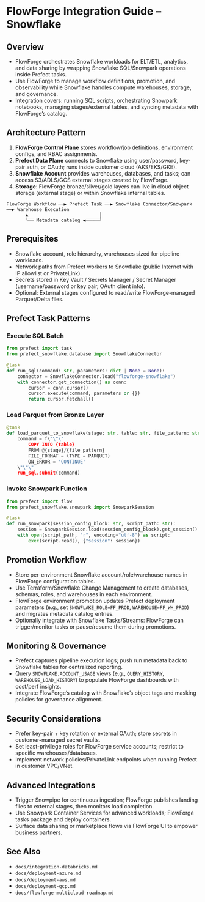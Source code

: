 # FlowForge Integration Guide – Snowflake

## Overview
- FlowForge orchestrates Snowflake workloads for ELT/ETL, analytics, and data sharing by wrapping Snowflake SQL/Snowpark operations inside Prefect tasks.
- Use FlowForge to manage workflow definitions, promotion, and observability while Snowflake handles compute warehouses, storage, and governance.
- Integration covers: running SQL scripts, orchestrating Snowpark notebooks, managing stages/external tables, and syncing metadata with FlowForge’s catalog.

## Architecture Pattern
1. **FlowForge Control Plane** stores workflow/job definitions, environment configs, and RBAC assignments.
2. **Prefect Data Plane** connects to Snowflake using user/password, key-pair auth, or OAuth; runs inside customer cloud (AKS/EKS/GKE).
3. **Snowflake Account** provides warehouses, databases, and tasks; can access S3/ADLS/GCS external stages created by FlowForge.
4. **Storage**: FlowForge bronze/silver/gold layers can live in cloud object storage (external stage) or within Snowflake internal tables.

```
FlowForge Workflow ──▶ Prefect Task ──▶ Snowflake Connector/Snowpark ──▶ Warehouse Execution
       ▲                          │
       └── Metadata catalog ◀─────┘
```

## Prerequisites
- Snowflake account, role hierarchy, warehouses sized for pipeline workloads.
- Network paths from Prefect workers to Snowflake (public Internet with IP allowlist or PrivateLink).
- Secrets stored in Key Vault / Secrets Manager / Secret Manager (username/password or key pair, OAuth client info).
- Optional: External stages configured to read/write FlowForge-managed Parquet/Delta files.

## Prefect Task Patterns
### Execute SQL Batch
```python
from prefect import task
from prefect_snowflake.database import SnowflakeConnector

@task
def run_sql(command: str, parameters: dict | None = None):
    connector = SnowflakeConnector.load("flowforge-snowflake")
    with connector.get_connection() as conn:
        cursor = conn.cursor()
        cursor.execute(command, parameters or {})
        return cursor.fetchall()
```

### Load Parquet from Bronze Layer
```python
@task
def load_parquet_to_snowflake(stage: str, table: str, file_pattern: str):
    command = f\"\"\"
        COPY INTO {table}
        FROM @{stage}/{file_pattern}
        FILE_FORMAT = (TYPE = PARQUET)
        ON_ERROR = 'CONTINUE'
    \"\"\"
    run_sql.submit(command)
```

### Invoke Snowpark Function
```python
from prefect import flow
from prefect_snowflake.snowpark import SnowparkSession

@task
def run_snowpark(session_config_block: str, script_path: str):
    session = SnowparkSession.load(session_config_block).get_session()
    with open(script_path, "r", encoding="utf-8") as script:
        exec(script.read(), {"session": session})
```

## Promotion Workflow
- Store per-environment Snowflake account/role/warehouse names in FlowForge configuration tables.
- Use Terraform/Snowflake Change Management to create databases, schemas, roles, and warehouses in each environment.
- FlowForge environment promotion updates Prefect deployment parameters (e.g., set `SNOWFLAKE_ROLE=FF_PROD`, `WAREHOUSE=FF_WH_PROD`) and migrates metadata catalog entries.
- Optionally integrate with Snowflake Tasks/Streams: FlowForge can trigger/monitor tasks or pause/resume them during promotions.

## Monitoring & Governance
- Prefect captures pipeline execution logs; push run metadata back to Snowflake tables for centralized reporting.
- Query `SNOWFLAKE.ACCOUNT_USAGE` views (e.g., `QUERY_HISTORY`, `WAREHOUSE_LOAD_HISTORY`) to populate FlowForge dashboards with cost/perf insights.
- Integrate FlowForge’s catalog with Snowflake’s object tags and masking policies for governance alignment.

## Security Considerations
- Prefer key-pair + key rotation or external OAuth; store secrets in customer-managed secret vaults.
- Set least-privilege roles for FlowForge service accounts; restrict to specific warehouses/databases.
- Implement network policies/PrivateLink endpoints when running Prefect in customer VPC/VNet.

## Advanced Integrations
- Trigger Snowpipe for continuous ingestion; FlowForge publishes landing files to external stages, then monitors load completion.
- Use Snowpark Container Services for advanced workloads; FlowForge tasks package and deploy containers.
- Surface data sharing or marketplace flows via FlowForge UI to empower business partners.

## See Also
- `docs/integration-databricks.md`
- `docs/deployment-azure.md`
- `docs/deployment-aws.md`
- `docs/deployment-gcp.md`
- `docs/flowforge-multicloud-roadmap.md`
